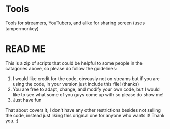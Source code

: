 # Tools
Tools for streamers, YouTubers, and alike for sharing screen (uses tampermonkey)
# READ ME
This is a zip of scripts that could be helpful to some people in the catagories above, 
so please do follow the guidelines:

1. I would like credit for the code, obvously not on streams but if you are using the code, in your version just include this file! (thanks)
2. You are free to adapt, change, and modify your own code, but I would like to see what some of you guys come up with so please do show me!
3. Just have fun

That about covers it, I don't have any other restrictions besides not selling the code, instead just liking this original one for anyone who wants it! Thank you. :)
